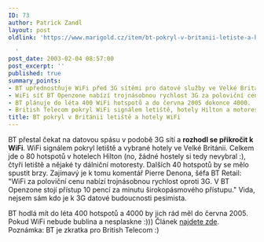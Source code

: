 ```yaml
---
ID: 73
author: Patrick Zandl
layout: post
oldlink: 'https://www.marigold.cz/item/bt-pokryl-v-britanii-letiste-a-hotely-wifi

  '
post_date: 2003-02-04 08:57:00
post_excerpt: ''
published: true
summary_points:
- BT upřednostňuje WiFi před 3G sítěmi pro datové služby ve Velké Británii.
- WiFi síť BT Openzone nabízí trojnásobnou rychlost 3G za poloviční cenu.
- BT plánuje do léta 400 WiFi hotspotů a do června 2005 dokonce 4000.
- British Telecom pokryl WiFi signálem letiště, hotely Hilton a motoresty.
title: BT pokryl v Británii letiště a hotely WiFi
---
```


<p>
BT přestal čekat na datovou spásu v podobě 3G sítí a <STRONG>rozhodl se přikročit k WiFi</STRONG>. WiFi signálem pokryl letiště a vybrané hotely ve Velké Británii. Celkem jde o 80 hotspotů v hotelech Hilton (no, žádné hostely si tedy nevybral :), čtyři letiště a nějaké ty dálniční motoresty. Dalších 40 hotspotů by se mělo spustit brzy. Zajímavý je k tomu komentář Pierre Denona, šéfa BT Retail: "WiFi za poloviční cenu nabízí trojnásobnou rychlost oproti 3G. V BT Openzone stojí přístup 10 pencí za minutu širokopásmového přístupu." Vida, nejsem sám kdo je k 3G datové budoucnosti pesimista. </p>

<p>
BT hodlá mít do léta 400 hotspotů a 4000 by jich rád měl do června 2005. Pokud WiFi nebude bublina a nesplaskne :))) Článek <A href="http://www.m-travel.com/30203.shtml" target=_blank>najdete zde</A>. Poznámka: BT je zkratka pro British Telecom :)</p>